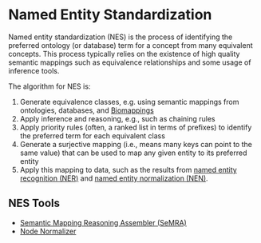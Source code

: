 # Named Entity Standardization

Named entity standardization (NES) is the process of identifying the preferred ontology (or database) term
for a concept from many equivalent concepts. This process typically relies on the existence of high quality
semantic mappings such as equivalence relationships and some usage of inference tools.

The algorithm for NES is:

1. Generate equivalence classes, e.g. using semantic mappings from ontologies, databases,
   and [Biomappings](https://github.com/biopragmatics/biomappings)
2. Apply inference and reasoning, e.g., such as chaining rules
3. Apply priority rules (often, a ranked list in terms of prefixes) to identify the preferred term for each equivalent
   class
4. Generate a surjective mapping (i.e., means many keys can point to the same value) that can be used to map any given
   entity to its preferred entity
5. Apply this mapping to data, such as the results from [named entity recognition (NER)](named-entity-recognition.md)
   and [named entity normalization (NEN)](named-entity-normalization.md).

## NES Tools

- [Semantic Mapping Reasoning Assembler (SeMRA)](https://github.com/biopragmatics/semra)
- [Node Normalizer](https://github.com/TranslatorSRI/NodeNormalization)
